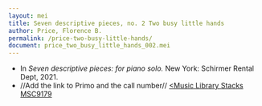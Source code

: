 ```yaml
---
layout: mei
title: Seven descriptive pieces, no. 2 Two busy little hands
author: Price, Florence B.
permalink: /price-two-busy-little-hands/
document: price_two_busy_little_hands_002.mei
---
```


- In *Seven descriptive pieces: for piano solo.* New York: Schirmer Rental Dept, 2021.
- //Add the link to Primo and the call number// <a href="https://tufts-primo.hosted.exlibrisgroup.com/permalink/f/bnf7qa/01TUN_ALMA21281768780003851" target="_blank"><Music Library Stacks MSC9179</a>
